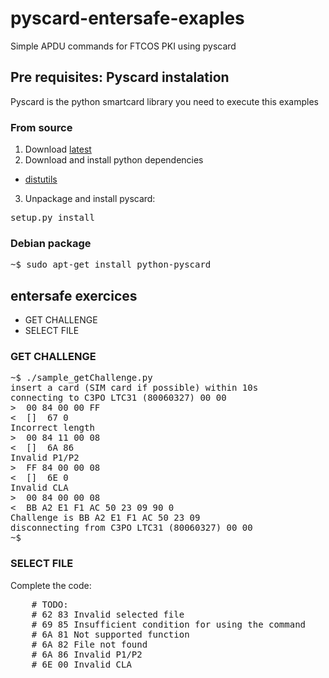 pyscard-entersafe-exaples
=========================

Simple APDU commands for FTCOS PKI using pyscard

## Pre requisites: Pyscard instalation ##

Pyscard is the python smartcard library you need to execute this examples

### From source ###

1. Download [latest](http://sourceforge.net/projects/pyscard/files/latest/download)
2. Download and install  python dependencies
 * [distutils](http://docs.python.org/library/distutils.html)
3. Unpackage and install pyscard:
 <pre>setup.py install</pre>

### Debian package ###

<pre>~$ sudo apt-get install python-pyscard</pre>

## entersafe exercices ##

* GET CHALLENGE
* SELECT FILE

### GET CHALLENGE ###

<pre>
~$ ./sample_getChallenge.py
insert a card (SIM card if possible) within 10s
connecting to C3PO LTC31 (80060327) 00 00
&gt;  00 84 00 00 FF
&lt;  []  67 0 
Incorrect length
&gt;  00 84 11 00 08
&lt;  []  6A 86
Invalid P1/P2
&gt;  FF 84 00 00 08
&lt;  []  6E 0 
Invalid CLA
&gt;  00 84 00 00 08
&lt;  BB A2 E1 F1 AC 50 23 09 90 0 
Challenge is BB A2 E1 F1 AC 50 23 09
disconnecting from C3PO LTC31 (80060327) 00 00
~$
</pre>

### SELECT FILE ###

Complete the code:
<pre>
    # TODO:
    # 62 83 Invalid selected file
    # 69 85 Insufficient condition for using the command
    # 6A 81 Not supported function
    # 6A 82 File not found
    # 6A 86 Invalid P1/P2
    # 6E 00 Invalid CLA</pre>
